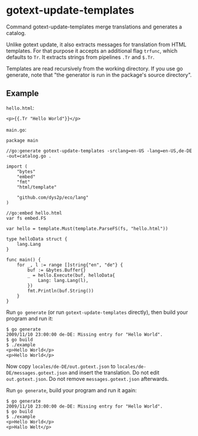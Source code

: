 # gotext-update-templates

Command gotext-update-templates merge translations and generates a catalog.

Unlike gotext update, it also extracts messages for translation from HTML templates. For that purpose it accepts an additional flag `trfunc`, which defaults to `Tr`. It extracts strings from pipelines `.Tr` and `$.Tr`.

Templates are read recursively from the working directory. If you use go generate, note that "the generator is run in the package's source directory".

## Example

`hello.html`:

```
<p>{{.Tr "Hello World"}}</p>
```

`main.go`:

```
package main

//go:generate gotext-update-templates -srclang=en-US -lang=en-US,de-DE -out=catalog.go .

import (
	"bytes"
	"embed"
	"fmt"
	"html/template"

	"github.com/dys2p/eco/lang"
)

//go:embed hello.html
var fs embed.FS

var hello = template.Must(template.ParseFS(fs, "hello.html"))

type helloData struct {
	lang.Lang
}

func main() {
	for _, l := range []string{"en", "de"} {
		buf := &bytes.Buffer{}
		_ = hello.Execute(buf, helloData{
			Lang: lang.Lang(l),
		})
		fmt.Println(buf.String())
	}
}
```

Run `go generate` (or run `gotext-update-templates` directly), then build your program and run it:

```
$ go generate
2009/11/10 23:00:00 de-DE: Missing entry for "Hello World".
$ go build
$ ./example
<p>Hello World</p>
<p>Hello World</p>
```

Now copy `locales/de-DE/out.gotext.json` to `locales/de-DE/messages.gotext.json` and insert the translation. Do not edit `out.gotext.json`. Do not remove `messages.gotext.json` afterwards.

Run `go generate`, build your program and run it again:

```
$ go generate
2009/11/10 23:00:00 de-DE: Missing entry for "Hello World".
$ go build
$ ./example
<p>Hello World</p>
<p>Hallo Welt</p>
```
